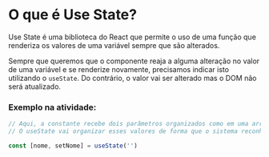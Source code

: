 # O que é Use State?

Use State é uma biblioteca do React que permite o uso de uma função que renderiza os valores de uma variável sempre que são alterados.

Sempre que queremos que o componente reaja a alguma alteração no valor de uma variável e se renderize novamente, precisamos indicar isto utilizando o `useState`. Do contrário, o valor vai ser alterado mas o DOM não será atualizado.

### **Exemplo na atividade:**

``` javascript
// Aqui, a constante recebe dois parâmetros organizados como em uma array
// O useState vai organizar esses valores de forma que o sistema reconheça seus valores mesmo quando alterados

const [nome, setNome] = useState('')
```


